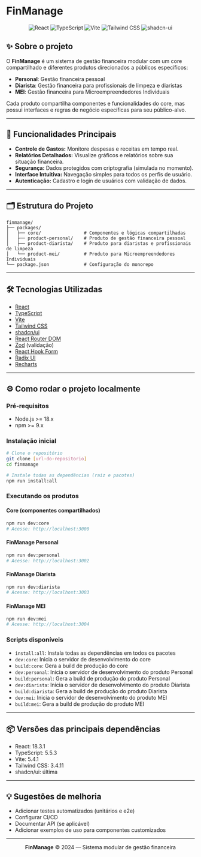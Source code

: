 # FinManage

<p align="center">
  <img src="https://img.shields.io/badge/React-18.3.1-61DAFB?logo=react" alt="React" />
  <img src="https://img.shields.io/badge/TypeScript-5.5.3-3178C6?logo=typescript" alt="TypeScript" />
  <img src="https://img.shields.io/badge/Vite-5.4.1-646CFF?logo=vite" alt="Vite" />
  <img src="https://img.shields.io/badge/Tailwind_CSS-3.4.11-06B6D4?logo=tailwindcss" alt="Tailwind CSS" />
  <img src="https://img.shields.io/badge/shadcn--ui-%23?logo=shadcn" alt="shadcn-ui" />
</p>

## ✨ Sobre o projeto
O **FinManage** é um sistema de gestão financeira modular com um core compartilhado e diferentes produtos direcionados a públicos específicos:

- **Personal**: Gestão financeira pessoal
- **Diarista**: Gestão financeira para profissionais de limpeza e diaristas
- **MEI**: Gestão financeira para Microempreendedores Individuais

Cada produto compartilha componentes e funcionalidades do core, mas possui interfaces e regras de negócio específicas para seu público-alvo.

---

## 🚀 Funcionalidades Principais
- **Controle de Gastos:** Monitore despesas e receitas em tempo real.
- **Relatórios Detalhados:** Visualize gráficos e relatórios sobre sua situação financeira.
- **Segurança:** Dados protegidos com criptografia (simulada no momento).
- **Interface Intuitiva:** Navegação simples para todos os perfis de usuário.
- **Autenticação:** Cadastro e login de usuários com validação de dados.

---

## 🗂️ Estrutura do Projeto
```
finmanage/
├── packages/
│   ├── core/                # Componentes e lógicas compartilhadas
│   ├── product-personal/    # Produto de gestão financeira pessoal
│   ├── product-diarista/    # Produto para diaristas e profissionais de limpeza
│   └── product-mei/         # Produto para Microempreendedores Individuais
└── package.json             # Configuração do monorepo
```

---

## 🛠️ Tecnologias Utilizadas
- [React](https://react.dev/)
- [TypeScript](https://www.typescriptlang.org/)
- [Vite](https://vitejs.dev/)
- [Tailwind CSS](https://tailwindcss.com/)
- [shadcn/ui](https://ui.shadcn.com/)
- [React Router DOM](https://reactrouter.com/)
- [Zod](https://zod.dev/) (validação)
- [React Hook Form](https://react-hook-form.com/)
- [Radix UI](https://www.radix-ui.com/)
- [Recharts](https://recharts.org/)

---

## ⚙️ Como rodar o projeto localmente

### Pré-requisitos
- Node.js >= 18.x
- npm >= 9.x

### Instalação inicial
```sh
# Clone o repositório
git clone [url-do-repositorio]
cd finmanage

# Instale todas as dependências (raiz e pacotes)
npm run install:all
```

### Executando os produtos

#### Core (componentes compartilhados)
```sh
npm run dev:core
# Acesse: http://localhost:3000
```

#### FinManage Personal
```sh
npm run dev:personal
# Acesse: http://localhost:3002
```

#### FinManage Diarista
```sh
npm run dev:diarista
# Acesse: http://localhost:3003
```

#### FinManage MEI
```sh
npm run dev:mei
# Acesse: http://localhost:3004
```

### Scripts disponíveis
- `install:all`: Instala todas as dependências em todos os pacotes
- `dev:core`: Inicia o servidor de desenvolvimento do core
- `build:core`: Gera a build de produção do core
- `dev:personal`: Inicia o servidor de desenvolvimento do produto Personal
- `build:personal`: Gera a build de produção do produto Personal
- `dev:diarista`: Inicia o servidor de desenvolvimento do produto Diarista
- `build:diarista`: Gera a build de produção do produto Diarista
- `dev:mei`: Inicia o servidor de desenvolvimento do produto MEI
- `build:mei`: Gera a build de produção do produto MEI

---

## 📦 Versões das principais dependências
- React: 18.3.1
- TypeScript: 5.5.3
- Vite: 5.4.1
- Tailwind CSS: 3.4.11
- shadcn/ui: última

---

## 💡 Sugestões de melhoria
- Adicionar testes automatizados (unitários e e2e)
- Configurar CI/CD
- Documentar API (se aplicável)
- Adicionar exemplos de uso para componentes customizados

---

<p align="center">
  <b>FinManage</b> &copy; 2024 — Sistema modular de gestão financeira
</p>
